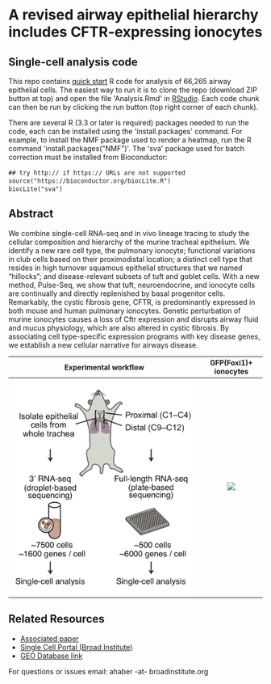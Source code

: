 # A revised airway epithelial hierarchy includes CFTR-expressing ionocytes

## Single-cell analysis code
This repo contains <a href="https://github.com/adamh-broad/single_cell_airway/blob/master/Analysis.md">quick start</a> R code for analysis of 66,265 airway epithelial cells. The easiest way to run it is to clone the repo (download ZIP button at top) and open the file 'Analysis.Rmd' in <a href="https://www.rstudio.com/">RStudio</a>. Each code chunk can then be run by clicking the run button (top right corner of each chunk).

There are several R (3.3 or later is required) packages needed to run the code, each can be installed using the 'install.packages' command. For example, to install the NMF package used to render a heatmap, run the R command 'install.packages("NMF")'. The 'sva' package used for batch correction must be installed from Bioconductor:

```{r }
## try http:// if https:// URLs are not supported
source("https://bioconductor.org/biocLite.R")
biocLite("sva")
``` 

## Abstract
We combine single-cell RNA-seq and in vivo lineage tracing to study the cellular composition and hierarchy of the murine tracheal epithelium. We identify a new rare cell type, the pulmonary ionocyte; functional variations in club cells based on their proximodistal location; a distinct cell type that resides in high turnover squamous epithelial structures that we named “hillocks”; and disease-relevant subsets of tuft and goblet cells. With a new method, Pulse-Seq, we show that tuft, neuroendocrine, and ionocyte cells are continually and directly replenished by basal progenitor cells. Remarkably, the cystic fibrosis gene, CFTR, is predominantly expressed in both mouse and human pulmonary ionocytes. Genetic perturbation of murine ionocytes causes a loss of Cftr expression and disrupts airway fluid and mucus physiology, which are also altered in cystic fibrosis. By associating cell type-specific expression programs with key disease genes, we establish a new cellular narrative for airways disease. 

Experimental workflow            |  GFP(Foxi1)+ ionocytes
:-------------------------:|:-------------------------:
![](https://github.com/adamh-broad/single_cell_airway/blob/master/fig1a.jpg)  |  ![](https://github.com/adamh-broad/single_cell_intestine/blob/master/fox1_gfp.jpg)

## Related Resources
* <a href="https://www.nature.com/"> Associated paper </a>
* <a href="https://portals.broadinstitute.org/single_cell/study/trachea-epithelium">Single Cell Portal (Broad Institute)</a>
* <a href="https://www.ncbi.nlm.nih.gov/geo/query/acc.cgi?acc=GSE103354">GEO Database link</a>

For questions or issues email:
ahaber -at- broadinstitute.org
